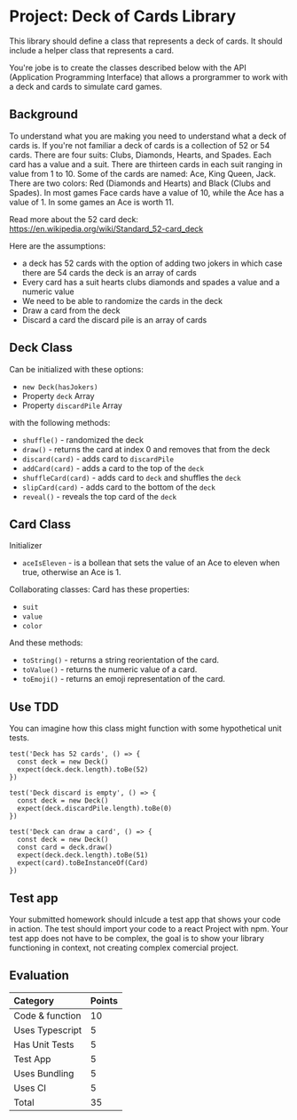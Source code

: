 # Project: Deck of Cards Library
This library should define a class that represents a deck of cards. It should include a helper class that represents a card. 

You're jobe is to create the classes described below with the API (Application Programming Interface) that allows a prorgrammer to work with a deck and cards to simulate card games.

## Background 
To understand what you are making you need to understand what a deck of cards is. If you're not familiar a deck of cards is a collection of 52 or 54 cards. There are four suits: Clubs, Diamonds, Hearts, and Spades. Each card has a value and a suit. There are thirteen cards in each suit ranging in value from 1 to 10. Some of the cards are named: Ace, King Queen, Jack. There are two colors: Red (Diamonds and Hearts) and Black (Clubs and Spades). In most games Face cards have a value of 10, while the Ace has a value of 1. In some games an Ace is worth 11. 

Read more about the 52 card deck: https://en.wikipedia.org/wiki/Standard_52-card_deck

Here are the assumptions:
- a deck has 52 cards with the option of adding two jokers in which case there are 54 cards the deck is an array of cards
- Every card has a suit hearts clubs diamonds and spades a value and a numeric value 
- We need to be able to randomize the cards in the deck
- Draw a card from the deck
- Discard a card the discard pile is an array of cards

## Deck Class
Can be initialized with these options:
- `new Deck(hasJokers)`
- Property `deck` Array
- Property `discardPile` Array

with the following methods:
- `shuffle()` - randomized the deck
- `draw()` - returns the card at index 0 and removes that from the deck
- `discard(card)` - adds card to `discardPile` 
- `addCard(card)` - adds a card to the top of the `deck`
- `shuffleCard(card)` - adds card to `deck` and shuffles the `deck`
- `slipCard(card)` - adds card to the bottom of the `deck`
- `reveal()` - reveals the top card of the `deck`

## Card Class
Initializer
- `aceIsEleven` - is a bollean that sets the value of an Ace to eleven when true, otherwise an Ace is 1. 

Collaborating classes: Card has these properties:
- `suit`
- `value`
- `color`

And these methods:
- `toString()` - returns a string reorientation of the card. 
- `toValue()` - returns the numeric value of a card. 
- `toEmoji()` - returns an emoji representation of the card.

## Use TDD 
You can imagine how this class might function with some hypothetical unit tests. 

```JS
test('Deck has 52 cards', () => {
  const deck = new Deck()
  expect(deck.deck.length).toBe(52)
})

test('Deck discard is empty', () => {
  const deck = new Deck()
  expect(deck.discardPile.length).toBe(0)
})

test('Deck can draw a card', () => {
  const deck = new Deck()
  const card = deck.draw()
  expect(deck.deck.length).toBe(51)
  expect(card).toBeInstanceOf(Card)
})
```

## Test app
Your submitted homework should inlcude a test app that shows your code in action. The test should import your code to a react Project with npm. Your test app does not have to be complex, the goal is to show your library functioning in context, not creating complex comercial project. 

## Evaluation
| Category | Points |
|:---------|:-------|
| Code & function | 10 |
| Uses Typescript |  5 |
| Has Unit Tests  |  5 |
| Test App        |  5 |
| Uses Bundling   |  5 |
| Uses CI         |  5 |
| Total           | 35 |

<!-- | Expectations | Does not meet | Meets | Exceeds |
|:-------------|:--------------|:------|:--------|
| **_Completion_** | < 100% of functions written | All functions written | Includes all stretch functions, comments, and documentation |
| **_Quality_** | Code is sloppy and/or throws errors | Code is well written with no errors | Considers edge cases |
| **_Comprehension_** | Can't explain the code written | Can explain the code | Could write the code again from scratch | -->
